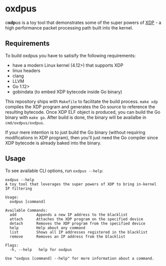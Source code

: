 # oxdpus
o**xdp**us is a toy tool that demonstrates some of the super powers of [XDP](https://www.iovisor.org/technology/xdp) - a high performance packet processing path built into the kernel.


## Requirements

To build oxdpus you have to satisify the following requirements:
- have a modern Linux kernel (4.12>) that supports XDP
- linux headers
- clang
- LLVM
- Go 1.12>
- gobindata (to embed XDP bytecode inside Go binary)

This repository ships with `Makefile` to facilitate the build process. `make xdp` compiles the XDP program and generates the Go source to reference the resulting bytecode. Once XDP ELF object is produced, you can build the Go binary with `make go`. After build is done, the binary will be availalbe in `cmd/oxdpus/oxdpus`.

If your mere intention is to just build the Go binary (without requiring modifications in XDP program), then you'll just need the Go compiler since XDP bytecode is already baked into the binary. 

## Usage

To see available CLI options, run `oxdpus --help`:

```
oxdpus --help
A toy tool that leverages the super powers of XDP to bring in-kernel IP filtering

Usage:
  oxdpus [command]

Available Commands:
  add         Appends a new IP address to the blacklist
  attach      Attaches the XDP program on the specified device
  detach      Removes the XDP program from the specified device
  help        Help about any command
  list        Shows all IP addresses registered in the blacklist
  remove      Removes an IP address from the blacklist

Flags:
  -h, --help   help for oxdpus

Use "oxdpus [command] --help" for more information about a command.
```
